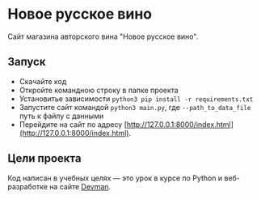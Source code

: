 # Новое русское вино

Сайт магазина авторского вина "Новое русское вино".

## Запуск

- Скачайте код
- Откройте командною строку в папке проекта
- Установитье зависимости `python3 pip install -r requirements.txt`
- Запустите сайт командой `python3 main.py`, где `--path_to_data_file` путь к файлу с данными
- Перейдите на сайт по адресу [http://127.0.0.1:8000/index.html](http://127.0.0.1:8000/index.html).

## Цели проекта

Код написан в учебных целях — это урок в курсе по Python и веб-разработке на сайте [Devman](https://dvmn.org).
